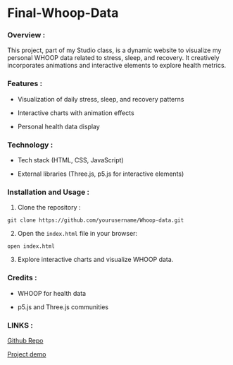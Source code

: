 # Final-Whoop-Data


### Overview :

This project, part of my Studio class, is a dynamic website to visualize my personal WHOOP data related to stress, sleep, and recovery. It creatively incorporates animations and interactive elements to explore health metrics.


### Features :

- Visualization of daily stress, sleep, and recovery patterns

- Interactive charts with animation effects

- Personal health data display


### Technology :

- Tech stack (HTML, CSS, JavaScript)

- External libraries (Three.js, p5.js for interactive elements)


### Installation and Usage : 

1. Clone the repository :

```git clone https://github.com/yourusername/Whoop-data.git```

2. Open the `index.html` file in your browser:

```open index.html```

3. Explore interactive charts and visualize WHOOP data.


### Credits :

- WHOOP for health data

- p5.js and Three.js communities


### LINKS :

[Github Repo](https://github.com/RishikaaM/Whoop-data)

[Project demo](https://rishikaam.github.io/Whoop-data/index.html)
